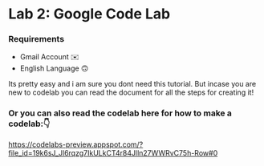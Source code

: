 # Lab 2: Google Code Lab
### Requirements
- Gmail Account ✉️
- English Language 🙃

Its pretty easy and i am sure you dont need this tutorial. But incase you are new to codelab you can read the document for all the steps for creating it!

### Or you can also read the codelab here for how to make a codelab:👇
https://codelabs-preview.appspot.com/?file_id=19k6sJ_Jl6rqzg7IkULkCT4r84Jlln27WWRvC75h-Row#0

